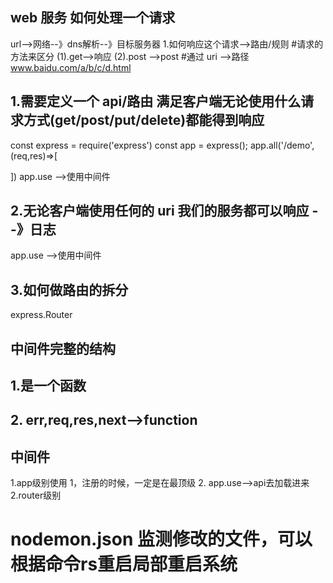 ## web 服务 如何处理一个请求
url-->网络--》dns解析--》目标服务器
1.如何响应这个请求-->路由/规则
#请求的方法来区分
(1).get-->响应
(2).post -->post
#通过 uri -->路径
www.baidu.com/a/b/c/d.html
## 1.需要定义一个 api/路由 满足客户端无论使用什么请求方式(get/post/put/delete)都能得到响应
const express = require('express')
const app = express();
app.all('/demo',(req,res)=>[

])
app.use -->使用中间件

## 2.无论客户端使用任何的 uri 我们的服务都可以响应 --》日志

app.use -->使用中间件

## 3.如何做路由的拆分

express.Router

## 中间件完整的结构
## 1.是一个函数
## 2. err,req,res,next-->function

## 中间件
1.app级别使用
    1，注册的时候，一定是在最顶级
    2. app.use-->api去加载进来
2.router级别

# nodemon.json 监测修改的文件，可以根据命令rs重启局部重启系统
    

